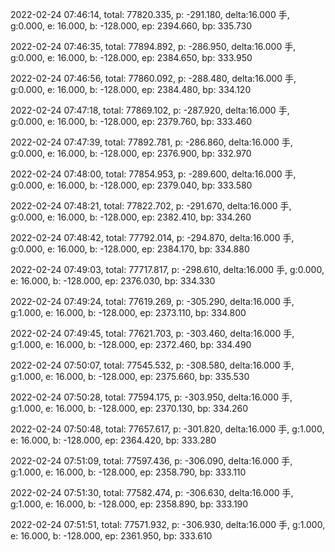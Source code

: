 2022-02-24 07:46:14, total: 77820.335, p: -291.180, delta:16.000 手, g:0.000, e: 16.000, b: -128.000, ep: 2394.660, bp: 335.730

2022-02-24 07:46:35, total: 77894.892, p: -286.950, delta:16.000 手, g:0.000, e: 16.000, b: -128.000, ep: 2384.650, bp: 333.950

2022-02-24 07:46:56, total: 77860.092, p: -288.480, delta:16.000 手, g:0.000, e: 16.000, b: -128.000, ep: 2384.480, bp: 334.120

2022-02-24 07:47:18, total: 77869.102, p: -287.920, delta:16.000 手, g:0.000, e: 16.000, b: -128.000, ep: 2379.760, bp: 333.460

2022-02-24 07:47:39, total: 77892.781, p: -286.860, delta:16.000 手, g:0.000, e: 16.000, b: -128.000, ep: 2376.900, bp: 332.970

2022-02-24 07:48:00, total: 77854.953, p: -289.600, delta:16.000 手, g:0.000, e: 16.000, b: -128.000, ep: 2379.040, bp: 333.580

2022-02-24 07:48:21, total: 77822.702, p: -291.670, delta:16.000 手, g:0.000, e: 16.000, b: -128.000, ep: 2382.410, bp: 334.260

2022-02-24 07:48:42, total: 77792.014, p: -294.870, delta:16.000 手, g:0.000, e: 16.000, b: -128.000, ep: 2384.170, bp: 334.880

2022-02-24 07:49:03, total: 77717.817, p: -298.610, delta:16.000 手, g:0.000, e: 16.000, b: -128.000, ep: 2376.030, bp: 334.330

2022-02-24 07:49:24, total: 77619.269, p: -305.290, delta:16.000 手, g:1.000, e: 16.000, b: -128.000, ep: 2373.110, bp: 334.800

2022-02-24 07:49:45, total: 77621.703, p: -303.460, delta:16.000 手, g:1.000, e: 16.000, b: -128.000, ep: 2372.460, bp: 334.490

2022-02-24 07:50:07, total: 77545.532, p: -308.580, delta:16.000 手, g:1.000, e: 16.000, b: -128.000, ep: 2375.660, bp: 335.530

2022-02-24 07:50:28, total: 77594.175, p: -303.950, delta:16.000 手, g:1.000, e: 16.000, b: -128.000, ep: 2370.130, bp: 334.260

2022-02-24 07:50:48, total: 77657.617, p: -301.820, delta:16.000 手, g:1.000, e: 16.000, b: -128.000, ep: 2364.420, bp: 333.280

2022-02-24 07:51:09, total: 77597.436, p: -306.090, delta:16.000 手, g:1.000, e: 16.000, b: -128.000, ep: 2358.790, bp: 333.110

2022-02-24 07:51:30, total: 77582.474, p: -306.630, delta:16.000 手, g:1.000, e: 16.000, b: -128.000, ep: 2358.890, bp: 333.190

2022-02-24 07:51:51, total: 77571.932, p: -306.930, delta:16.000 手, g:1.000, e: 16.000, b: -128.000, ep: 2361.950, bp: 333.610